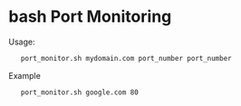 bash Port Monitoring
====================

Usage:

``` bash
   port_monitor.sh mydomain.com port_number port_number
```

Example

``` bash
   port_monitor.sh google.com 80
```
